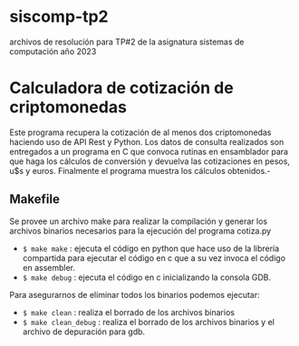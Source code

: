 # siscomp-tp2
archivos de resolución para TP#2 de la asignatura sistemas de computación año 2023

# Calculadora de cotización de criptomonedas
Este programa recupera la cotización de al menos dos criptomonedas haciendo uso de API Rest y Python. Los datos de consulta realizados son entregados a un programa en C que convoca rutinas en ensamblador para que haga los cálculos de conversión y devuelva las cotizaciones en pesos, u$s y euros. Finalmente el programa muestra los cálculos obtenidos.-

## Makefile
Se provee un archivo make para realizar la compilación y generar los archivos binarios necesarios para la ejecución del programa cotiza.py
+ `$ make make` : ejecuta el código en python que hace uso de la librería compartida para ejecutar el código en c que a su vez invoca el código en assembler.
+ `$ make debug` : ejecuta el código en c inicializando la consola GDB.

Para asegurarnos de eliminar todos los binarios podemos ejecutar:
+ `$ make clean` : realiza el borrado de los archivos binarios
+ `$ make clean_debug` : realiza el borrado de los archivos binarios y el archivo de depuración para gdb.

